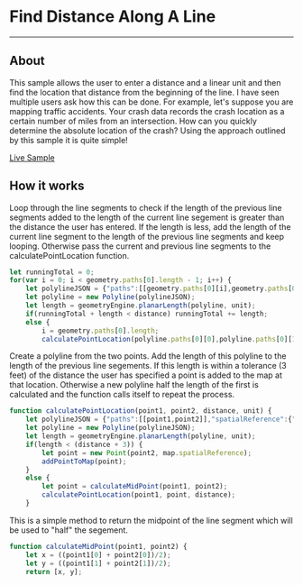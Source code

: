 # Find Distance Along A Line
-------------------------------------------------------------------------------------

## About
This sample allows the user to enter a distance and a linear unit and then find the location that distance from the beginning of the line. I have seen multiple users ask how this can be done. For example, let's suppose you are mapping traffic accidents. Your crash data records the crash location as a certain number of miles from an intersection. How can you quickly determine the absolute location of the crash? Using the approach outlined by this sample it is quite simple!

[Live Sample](https://nhaney90.github.io/find-distance-along-line/index.html)

## How it works
Loop through the line segments to check if the length of the previous line segments added to the length of the current line segement is greater than the distance the user has entered. If the length is less, add the length of the current line segment to the length of the previous line segments and keep looping. Otherwise pass the current and previous line segments to the calculatePointLocation function.

```javascript
let runningTotal = 0;
for(var i = 0; i < geometry.paths[0].length - 1; i++) {
	let polylineJSON = {"paths":[[geometry.paths[0][i],geometry.paths[0][i +1]]],"spatialReference":{"wkid":102100}};
	let polyline = new Polyline(polylineJSON);
	let length = geometryEngine.planarLength(polyline, unit);
	if(runningTotal + length < distance) runningTotal += length;
	else {
		i = geometry.paths[0].length;
		calculatePointLocation(polyline.paths[0][0],polyline.paths[0][1], (distance-runningTotal), unit);
```

Create a polyline from the two points. Add the length of this polyline to the length of the previous line segements. If this length is within a tolerance (3 feet) of the distance the user has specified a point is added to the map at that location. Otherwise a new polyline half the length of the first is calculated and the function calls itself to repeat the process.

```javascript
function calculatePointLocation(point1, point2, distance, unit) {
	let polylineJSON = {"paths":[[point1,point2]],"spatialReference":{"wkid":102100}};
	let polyline = new Polyline(polylineJSON);
	let length = geometryEngine.planarLength(polyline, unit);
	if(length < (distance + 3)) {
		let point = new Point(point2, map.spatialReference);
		addPointToMap(point);
	}
	else {
		let point = calculateMidPoint(point1, point2);
		calculatePointLocation(point1, point, distance);
	}
```
This is a simple method to return the midpoint of the line segment which will be used to "half" the segement.

```javascript
function calculateMidPoint(point1, point2) {
	let x = ((point1[0] + point2[0])/2);
	let y = ((point1[1] + point2[1])/2);
	return [x, y];
```
